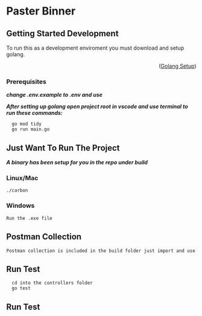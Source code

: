 # Paster Binner

<!-- GETTING STARTED -->
## Getting Started Development

To run this as a development enviroment you must download and setup golang.
<p align="right">(<a href="https://go.dev/doc/install">Golang Setup</a>)</p>

### Prerequisites

***change .env.example to .env and use***

***After setting up golang open project root in vscode and use terminal to run these commands:***

```
  go mod tidy
  go run main.go
```



## Just Want To Run The Project
***A binary has been setup for you in the repo under build***

### Linux/Mac
``` ./carbon ```

### Windows
```Run the .exe file```


## Postman Collection
```Postman collection is included in the build folder just import and use```

## Run Test

``` 
  cd into the controllers folder
  go test 
```


## Run Test
